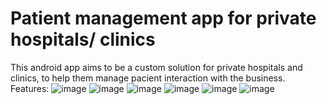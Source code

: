 # Patient management app for private hospitals/ clinics
This android app aims to be a custom solution for private hospitals and clinics, to help them manage pacient interaction with the business.
Features:
![image](https://github.com/MarioBujor2001/CliniqueMedicalApp/assets/80053665/43a3fe31-51c4-4ba7-ab26-3419bedd2ed8)
![image](https://github.com/MarioBujor2001/CliniqueMedicalApp/assets/80053665/bcf93ad8-5cc1-4a8c-a400-efa1c1926920)
![image](https://github.com/MarioBujor2001/CliniqueMedicalApp/assets/80053665/e8655db3-288c-4c87-a0e4-1d95616d34d6)
![image](https://github.com/MarioBujor2001/CliniqueMedicalApp/assets/80053665/124646a6-0750-4f74-8096-f6eb9940f45b)
![image](https://github.com/MarioBujor2001/CliniqueMedicalApp/assets/80053665/f9adffb0-02fe-4363-86d1-a0a252d8e380)
![image](https://github.com/MarioBujor2001/CliniqueMedicalApp/assets/80053665/9be58172-e5c3-47ed-98d4-6515f5b60cba)





